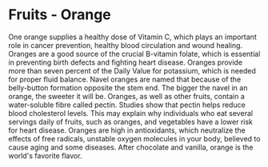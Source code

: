 # Fruits - Orange

One orange supplies a healthy dose of Vitamin C, which plays an important role in cancer prevention, healthy blood circulation and wound healing. 
Oranges are a good source of the crucial B-vitamin folate, which is essential in preventing birth defects and fighting heart disease. 
Oranges provide more than seven percent of the Daily Value for potassium, which is needed for proper fluid balance. 
Navel oranges are named that because of the belly-button formation opposite the stem end. The bigger the navel in an orange, the sweeter it will be.
Oranges, as well as other fruits, contain a water-soluble fibre called pectin. Studies show that pectin helps reduce blood cholesterol levels. This may explain why individuals who eat several servings daily of fruits, such as oranges, and vegetables have a lower risk for heart disease. 
Oranges are high in antioxidants, which neutralize the effects of free radicals, unstable oxygen molecules in your body, believed to cause aging and some diseases.
After chocolate and vanilla, orange is the world's favorite flavor.